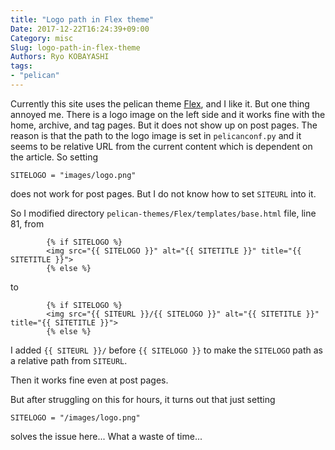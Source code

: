 ```yaml
---
title: "Logo path in Flex theme"
Date: 2017-12-22T16:24:39+09:00
Category: misc
Slug: logo-path-in-flex-theme
Authors: Ryo KOBAYASHI
tags: 
- "pelican"
---
```


Currently this site uses the pelican theme [Flex](https://github.com/alexandrevicenzi/Flex), and I like it.
But one thing annoyed me. There is a logo image on the left side and it works fine with the home, archive, and tag pages. But it does not show up on post pages.
The reason is that the path to the logo image is set in `pelicanconf.py` and it seems to be relative URL from the current content which is dependent on the article.
So setting
```
SITELOGO = "images/logo.png"
```
does not work for post pages.
But I do not know how to set `SITEURL` into it.

So I modified directory `pelican-themes/Flex/templates/base.html` file, line 81,
from
```
        {% if SITELOGO %}
        <img src="{{ SITELOGO }}" alt="{{ SITETITLE }}" title="{{ SITETITLE }}">
        {% else %}
```
to
```
        {% if SITELOGO %}
        <img src="{{ SITEURL }}/{{ SITELOGO }}" alt="{{ SITETITLE }}" title="{{ SITETITLE }}">
        {% else %}
```
I added `{{ SITEURL }}/` before `{{ SITELOGO }}` to make the `SITELOGO` path as a relative path from `SITEURL`.

Then it works fine even at post pages.

But after struggling on this for hours, it turns out that just setting
```
SITELOGO = "/images/logo.png"
```
solves the issue here... What a waste of time...


